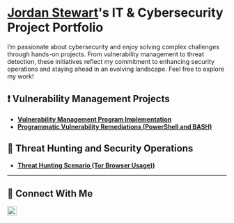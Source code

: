 # <a href="https://www.linkedin.com/in/jordan-stewart-006379114/">Jordan Stewart</a>'s IT & Cybersecurity Project Portfolio 

I’m passionate about cybersecurity and enjoy solving complex challenges through hands-on projects. From vulnerability management to threat detection, these initiatives reflect my commitment to enhancing security operations and staying ahead in an evolving landscape. Feel free to explore my work!


## ❗ Vulnerability Management Projects

- **[Vulnerability Management Program Implementation](https://github.com/jordanstewart-hub/vulnerability-management)**
- **[Programmatic Vulnerability Remediations (PowerShell and BASH)](https://github.com/joshcybertest/programmatic-vulnerability-remediations)**

## 🚨 Threat Hunting and Security Operations

- **[Threat Hunting Scenario (Tor Browser Usage)](https://github.com/jordanstewart-hub/threat-hunting-scenario-TOR))**

<hr/>

## 🔗 Connect With Me


[<img align="left" alt="__https://www.linkedin.com/in/jordan-stewart-006379114/_________ | LinkedIn" width="22px" src="https://cdn.jsdelivr.net/npm/simple-icons@v3/icons/linkedin.svg" />][linkedin]

[twitter]: https://twitter.com/___________
[youtube]: https://www.youtube.com/c/___________
[instagram]: https://www.instagram.com/___________
[linkedin]: https://linkedin.com/in/_https://www.linkedin.com/in/jordan-stewart-006379114/__________

<!--
<img width="35" alt="image" src="https://github.com/user-attachments/assets/2f41c7cd-5ea8-4475-b451-a37161b6c3fb"> 
<img width="35" alt="image" src="https://github.com/user-attachments/assets/77649969-9910-4994-8b96-74a116cfb2a8">
